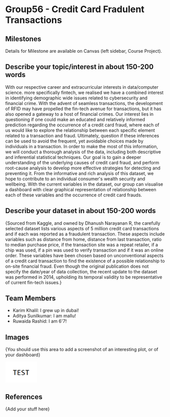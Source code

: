 # Group56 - Credit Card Fradulent Transactions

## Milestones

Details for Milestone are available on Canvas (left sidebar, Course Project).

## Describe your topic/interest in about 150-200 words
With our respective career and extracurricular interests in data/computer science. more specifically fintech, we realised we have a combined interest in identifying demographic wide issues related to cybersecurity and financial crime. With the advent of seamless transactions, the development of RFID may have propelled the fin-tech avenue for transactions, but it has also opened a gateway to a host of financial crimes. Our interest lies in questioning if one could make an educated and relatively informed prediction regarding the occurrence of a credit card fraud, where each of us would like to explore the relationship between each specific element related to a transaction and fraud. Ultimately, question if these inferences can be used to avoid the frequent, yet avoidable choices made by individuals in a transaction. In order to make the most of this information, we will conduct a thorough analysis of the data, including both descriptive and inferential statistical techniques. Our goal is to gain a deeper understanding of the underlying causes of credit card fraud, and perform root-cause analysis to develop more effective strategies for detecting and preventing it. From the informative and rich analysis of this dataset, we hope to contribute to an individual consumer's wealth security and wellbeing. With the current variables in the dataset, our group can visualise a dashboard with clear graphical representation of relationship between each of these variables and the occurrence of credit card frauds.

## Describe your dataset in about 150-200 words

{Sourced from Kaggle, and owned by Dhanush Narayanan R, the carefully selected dataset lists various aspects of 5 million credit card transactions and if each was reported as a fraudulent transaction. These aspects include variables such as distance from home, distance from last transaction, ratio to median purchase price, if the transaction site was a repeat retailer, if a chip was used, if a pin was used to verify transaction and if it was an online order.
These variables have been chosen based on unconventional aspects of a credit card transaction to find the existence of a possible relationship to on-site financial fraud. Even though the original publication does not specify the date/year of data collection, the recent update to the dataset was performed in 2014, upholding its temporal validity to be representative of current fin-tech issues.}

## Team Members

- Karim Khalil: I grew up in dubai!
- Aditya Sunilkumar: I am mallu!
- Ruwaida Rashid: I am 6'7!

## Images

{You should use this area to add a screenshot of an interesting plot, or of your dashboard}

<img src ="images/test.png" width="100px">

## References

{Add your stuff here}



